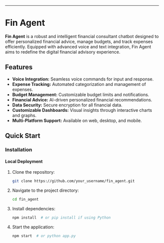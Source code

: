 ---







# Fin Agent

**Fin Agent** is a robust and intelligent financial consultant chatbot designed to offer personalized financial advice, manage budgets, and track expenses efficiently. Equipped with advanced voice and text integration, Fin Agent aims to redefine the digital financial advisory experience.

## Features

- **Voice Integration:** Seamless voice commands for input and response.
- **Expense Tracking:** Automated categorization and management of expenses.
- **Budget Management:** Customizable budget limits and notifications.
- **Financial Advice:** AI-driven personalized financial recommendations.
- **Data Security:** Secure encryption for all financial data.
- **Customizable Dashboards:** Visual insights through interactive charts and graphs.
- **Multi-Platform Support:** Available on web, desktop, and mobile.

## Quick Start

### Installation

#### Local Deployment

1. Clone the repository:
   ```bash
   git clone https://github.com/your_username/fin_agent.git
   ```
2. Navigate to the project directory:
   ```bash
   cd fin_agent
   ```
3. Install dependencies:
   ```bash
   npm install  # or pip install if using Python
   ```
4. Start the application:
   ```bash
   npm start  # or python app.py
   ```


